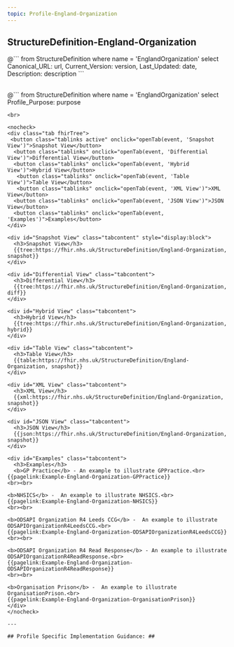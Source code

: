 ```yaml
---
topic: Profile-England-Organization
---
```


## StructureDefinition-England-Organization

<div id="transpose">
@```
from
	StructureDefinition
where
	name = 'EnglandOrganization'
select
	Canonical_URL: url,
  Current_Version: version,
  Last_Updated: date,
	Description: description
```
</div>
<br>

@```
from
	StructureDefinition
where
	name = 'EnglandOrganization'
select
	Profile_Purpose: purpose
```
<br>

<nocheck>
<div class="tab fhirTree">
 <button class="tablinks active" onclick="openTab(event, 'Snapshot View')">Snapshot View</button>
  <button class="tablinks" onclick="openTab(event, 'Differential View')">Differential View</button>
  <button class="tablinks" onclick="openTab(event, 'Hybrid View')">Hybrid View</button>
   <button class="tablinks" onclick="openTab(event, 'Table View')">Table View</button>
   <button class="tablinks" onclick="openTab(event, 'XML View')">XML View</button>
  <button class="tablinks" onclick="openTab(event, 'JSON View')">JSON View</button>
  <button class="tablinks" onclick="openTab(event, 'Examples')">Examples</button>
</div>

<div id="Snapshot View" class="tabcontent" style="display:block">
  <h3>Snapshot View</h3>
  {{tree:https://fhir.nhs.uk/StructureDefinition/England-Organization, snapshot}}
</div>

<div id="Differential View" class="tabcontent">
  <h3>Differential View</h3>
  {{tree:https://fhir.nhs.uk/StructureDefinition/England-Organization, diff}}
</div>

<div id="Hybrid View" class="tabcontent">
  <h3>Hybrid View</h3>
  {{tree:https://fhir.nhs.uk/StructureDefinition/England-Organization, hybrid}}
</div>

<div id="Table View" class="tabcontent">
  <h3>Table View</h3>
  {{table:https://fhir.nhs.uk/StructureDefinition/England-Organization, snapshot}}
</div>

<div id="XML View" class="tabcontent">
  <h3>XML View</h3>
  {{xml:https://fhir.nhs.uk/StructureDefinition/England-Organization, snapshot}}
</div>

<div id="JSON View" class="tabcontent">
  <h3>JSON View</h3>
  {{json:https://fhir.nhs.uk/StructureDefinition/England-Organization, snapshot}}
</div>

<div id="Examples" class="tabcontent">
  <h3>Examples</h3>
  <b>GP Practice</b> - An example to illustrate GPPractice.<br>
{{pagelink:Example-England-Organization-GPPractice}}
<br><br>

<b>NHSICS</b> -  An example to illustrate NHSICS.<br>
{{pagelink:Example-England-Organization-NHSICS}}
<br><br>

<b>ODSAPI Organization R4 Leeds CCG</b> -  An example to illustrate ODSAPIOrganizationR4LeedsCCG.<br>
{{pagelink:Example-England-Organization-ODSAPIOrganizationR4LeedsCCG}}
<br><br>

<b>ODSAPI Organization R4 Read Response</b> - An example to illustrate ODSAPIOrganizationR4ReadResponse.<br>
{{pagelink:Example-England-Organization-ODSAPIOrganizationR4ReadResponse}}
<br><br>

<b>Organisation Prison</b> -  An example to illustrate OrganisationPrison.<br>
{{pagelink:Example-England-Organization-OrganisationPrison}}
</div>
</nocheck>

---

## Profile Specific Implementation Guidance: ##

